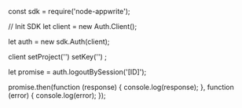 const sdk = require('node-appwrite');

// Init SDK
let client = new Auth.Client();

let auth = new sdk.Auth(client);

client
    setProject('')
    setKey('')
;

let promise = auth.logoutBySession('[ID]');

promise.then(function (response) {
    console.log(response);
}, function (error) {
    console.log(error);
});